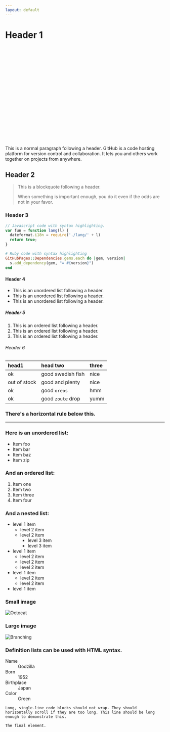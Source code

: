 ```yaml
---
layout: default
---
```


<!--Text can be **bold**, _italic_, or ~~strikethrough~~.

[Link to another page](./another-page.html).

There should be whitespace between paragraphs.

There should be whitespace between paragraphs. We recommend including a README, or a file with information about your project.-->

# Header 1

<svg width=300 height=300>
</svg>
<script>
async function init() {

    width = 200,
    height = 200;
    margin = 50;
    
    var svg = d3.select("svg")
        .append("g")
        .attr("transform","translate(0,0)");
    
    data = await d3.csv("https://flunky.github.io/cars2017.csv");
    
    var x = d3.scaleLog([10, 150], [0, width]).base(10);
    var y = d3.scaleLog([10, 150], [height, 0]).base(10);
    
    svg.selectAll("circle")
        .data(data)
        .enter()
        .append("circle")
        .attr("transform","translate("+margin+","+margin+")")
        .attr("cx", function (d) { return x(+d.AverageCityMPG); } )
        .attr("cy", function (d) { return y(+d.AverageHighwayMPG); } )
        .attr("r", function (d) { return 2 + +d["EngineCylinders"]; });
    
    svg.append("g")
        .attr("transform","translate("+margin+","+margin+")")
        .call(d3.axisLeft(y).tickValues([10,20,50,100]).tickFormat(d3.format("~s")));
    
    svg.append("g")
        .attr("transform","translate("+margin+","+(+width+margin)+")")
        .call(d3.axisBottom(x).tickValues([10,20,50,100]).tickFormat(d3.format("~s")));

}
</script>
            
This is a normal paragraph following a header. GitHub is a code hosting platform for version control and collaboration. It lets you and others work together on projects from anywhere.

## Header 2

> This is a blockquote following a header.
>
> When something is important enough, you do it even if the odds are not in your favor.

### Header 3

```js
// Javascript code with syntax highlighting.
var fun = function lang(l) {
  dateformat.i18n = require('./lang/' + l)
  return true;
}
```

```ruby
# Ruby code with syntax highlighting
GitHubPages::Dependencies.gems.each do |gem, version|
  s.add_dependency(gem, "= #{version}")
end
```

#### Header 4

*   This is an unordered list following a header.
*   This is an unordered list following a header.
*   This is an unordered list following a header.

##### Header 5

1.  This is an ordered list following a header.
2.  This is an ordered list following a header.
3.  This is an ordered list following a header.

###### Header 6

| head1        | head two          | three |
|:-------------|:------------------|:------|
| ok           | good swedish fish | nice  |
| out of stock | good and plenty   | nice  |
| ok           | good `oreos`      | hmm   |
| ok           | good `zoute` drop | yumm  |

### There's a horizontal rule below this.

* * *

### Here is an unordered list:

*   Item foo
*   Item bar
*   Item baz
*   Item zip

### And an ordered list:

1.  Item one
1.  Item two
1.  Item three
1.  Item four

### And a nested list:

- level 1 item
  - level 2 item
  - level 2 item
    - level 3 item
    - level 3 item
- level 1 item
  - level 2 item
  - level 2 item
  - level 2 item
- level 1 item
  - level 2 item
  - level 2 item
- level 1 item

### Small image

![Octocat](https://github.githubassets.com/images/icons/emoji/octocat.png)

### Large image

![Branching](https://guides.github.com/activities/hello-world/branching.png)


### Definition lists can be used with HTML syntax.

<dl>
<dt>Name</dt>
<dd>Godzilla</dd>
<dt>Born</dt>
<dd>1952</dd>
<dt>Birthplace</dt>
<dd>Japan</dd>
<dt>Color</dt>
<dd>Green</dd>
</dl>

```
Long, single-line code blocks should not wrap. They should horizontally scroll if they are too long. This line should be long enough to demonstrate this.
```

```
The final element.
```
